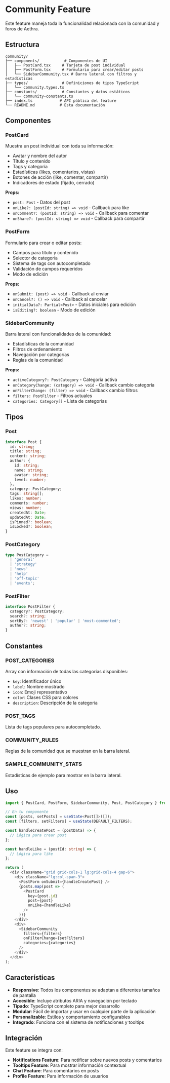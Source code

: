 # Community Feature

Este feature maneja toda la funcionalidad relacionada con la comunidad y foros de Aethra.

## Estructura

```
community/
├── components/           # Componentes de UI
│   ├── PostCard.tsx     # Tarjeta de post individual
│   ├── PostForm.tsx     # Formulario para crear/editar posts
│   └── SidebarCommunity.tsx # Barra lateral con filtros y estadísticas
├── types/               # Definiciones de tipos TypeScript
│   └── community.types.ts
├── constants/           # Constantes y datos estáticos
│   └── community-constants.ts
├── index.ts            # API pública del feature
└── README.md           # Esta documentación
```

## Componentes

### PostCard
Muestra un post individual con toda su información:
- Avatar y nombre del autor
- Título y contenido
- Tags y categoría
- Estadísticas (likes, comentarios, vistas)
- Botones de acción (like, comentar, compartir)
- Indicadores de estado (fijado, cerrado)

**Props:**
- `post: Post` - Datos del post
- `onLike?: (postId: string) => void` - Callback para like
- `onComment?: (postId: string) => void` - Callback para comentar
- `onShare?: (postId: string) => void` - Callback para compartir

### PostForm
Formulario para crear o editar posts:
- Campos para título y contenido
- Selector de categoría
- Sistema de tags con autocompletado
- Validación de campos requeridos
- Modo de edición

**Props:**
- `onSubmit: (post) => void` - Callback al enviar
- `onCancel?: () => void` - Callback al cancelar
- `initialData?: Partial<Post>` - Datos iniciales para edición
- `isEditing?: boolean` - Modo de edición

### SidebarCommunity
Barra lateral con funcionalidades de la comunidad:
- Estadísticas de la comunidad
- Filtros de ordenamiento
- Navegación por categorías
- Reglas de la comunidad

**Props:**
- `activeCategory?: PostCategory` - Categoría activa
- `onCategoryChange: (category) => void` - Callback cambio categoría
- `onFilterChange: (filter) => void` - Callback cambio filtros
- `filters: PostFilter` - Filtros actuales
- `categories: Category[]` - Lista de categorías

## Tipos

### Post
```typescript
interface Post {
  id: string;
  title: string;
  content: string;
  author: {
    id: string;
    name: string;
    avatar: string;
    level: number;
  };
  category: PostCategory;
  tags: string[];
  likes: number;
  comments: number;
  views: number;
  createdAt: Date;
  updatedAt: Date;
  isPinned?: boolean;
  isLocked?: boolean;
}
```

### PostCategory
```typescript
type PostCategory = 
  | 'general'
  | 'strategy'
  | 'news'
  | 'help'
  | 'off-topic'
  | 'events';
```

### PostFilter
```typescript
interface PostFilter {
  category?: PostCategory;
  search?: string;
  sortBy?: 'newest' | 'popular' | 'most-commented';
  author?: string;
}
```

## Constantes

### POST_CATEGORIES
Array con información de todas las categorías disponibles:
- `key`: Identificador único
- `label`: Nombre mostrado
- `icon`: Emoji representativo
- `color`: Clases CSS para colores
- `description`: Descripción de la categoría

### POST_TAGS
Lista de tags populares para autocompletado.

### COMMUNITY_RULES
Reglas de la comunidad que se muestran en la barra lateral.

### SAMPLE_COMMUNITY_STATS
Estadísticas de ejemplo para mostrar en la barra lateral.

## Uso

```typescript
import { PostCard, PostForm, SidebarCommunity, Post, PostCategory } from '@/features/community';

// En tu componente
const [posts, setPosts] = useState<Post[]>([]);
const [filters, setFilters] = useState(DEFAULT_FILTERS);

const handleCreatePost = (postData) => {
  // Lógica para crear post
};

const handleLike = (postId: string) => {
  // Lógica para like
};

return (
  <div className="grid grid-cols-1 lg:grid-cols-4 gap-6">
    <div className="lg:col-span-3">
      <PostForm onSubmit={handleCreatePost} />
      {posts.map(post => (
        <PostCard 
          key={post.id} 
          post={post} 
          onLike={handleLike}
        />
      ))}
    </div>
    <div>
      <SidebarCommunity 
        filters={filters}
        onFilterChange={setFilters}
        categories={categories}
      />
    </div>
  </div>
);
```

## Características

- **Responsive**: Todos los componentes se adaptan a diferentes tamaños de pantalla
- **Accesible**: Incluye atributos ARIA y navegación por teclado
- **Tipado**: TypeScript completo para mejor desarrollo
- **Modular**: Fácil de importar y usar en cualquier parte de la aplicación
- **Personalizable**: Estilos y comportamiento configurables
- **Integrado**: Funciona con el sistema de notificaciones y tooltips

## Integración

Este feature se integra con:
- **Notifications Feature**: Para notificar sobre nuevos posts y comentarios
- **Tooltips Feature**: Para mostrar información contextual
- **Chat Feature**: Para comentarios en posts
- **Profile Feature**: Para información de usuarios 